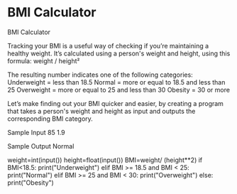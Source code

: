 # BMI Calculator

BMI Calculator


Tracking your BMI is a useful way of checking if you’re maintaining a healthy weight. It’s calculated using a person's weight and height, using this formula: weight / height²


The resulting number indicates one of the following categories:
Underweight = less than 18.5
Normal = more or equal to 18.5 and less than 25
Overweight = more or equal to 25 and less than 30
Obesity = 30 or more

Let’s make finding out your BMI quicker and easier, by creating a program that takes a person's weight and height as input and outputs the corresponding BMI category.

Sample Input
85
1.9

Sample Output
Normal


weight=int(input())
height=float(input())
BMI=weight/ (height**2)
if BMI<18.5:
    print("Underweight")
elif BMI >= 18.5 and BMI < 25:
  print("Normal")
elif BMI >= 25 and BMI < 30:
  print("Overweight")
else:
    print("Obesity")
